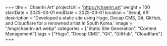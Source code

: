 +++
title = 'Chaerin Art'
projectUrl = 'https://chaerin.art'
weight = 100
startDate = 2025-03-01
endDate = 2025-03-01
location = 'Seoul, KR'
description = 'Developed a static site using Hugo, Decap CMS, Git, GitHub, and Cloudflare for a renowned artist in South Korea.'
image = "/img/chaerin-art.webp"
categories = ["Static Site Generation", "Content Management"]
tags = ["Hugo", "Decap CMS", "Git", "GitHub", "Cloudflare"]
+++
